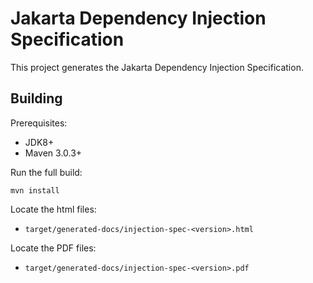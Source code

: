 Jakarta Dependency Injection Specification
===========

This project generates the Jakarta Dependency Injection Specification.

Building
--------

Prerequisites:

* JDK8+
* Maven 3.0.3+

Run the full build:

`mvn install`

Locate the html files:
- `target/generated-docs/injection-spec-<version>.html`

Locate the PDF files:
- `target/generated-docs/injection-spec-<version>.pdf`